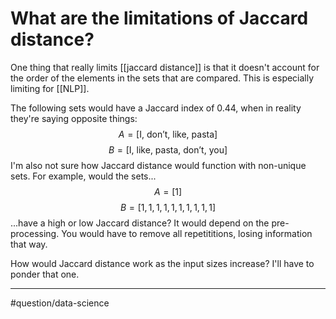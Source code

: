 # What are the limitations of Jaccard distance?
One thing that really limits [[jaccard distance]] is that it doesn't account for the order of the elements in the sets that are compared. This is especially limiting for [[NLP]]. 

The following sets would have a Jaccard index of 0.44, when in reality they're saying opposite things:
$$
A = [\text{I, don't, like, pasta}]
$$
$$
B = [\text{I, like, pasta, don't, you}]
$$
I'm also not sure how Jaccard distance would function with non-unique sets. For example, would the sets...
$$
A = [1]
$$
$$
B = [1,1,1,1,1,1,1,1,1,1]
$$
...have a high or low Jaccard distance? It would depend on the pre-processing. You would have to remove all repetititions, losing information that way. 

How would Jaccard distance work as the input sizes increase? I'll have to ponder that one. 

---
#question/data-science 